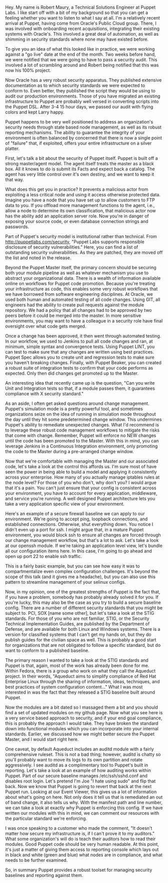 ﻿Hey. My name is Robert Maury, a Technical Solutions Engineer at Puppet Labs. I like start off with a bit of my background so that you can get a feeling whether you want to listen to what I say at all. I'm a relatively recent arrival at Puppet, having come from Oracle's Public Cloud group. There, I was involved with onboarding recent acquisitions, integrating their existing systems with Oracle's. This involved a great deal of automation, as well as shimming in security standards where none may have existed before.

To give you an idea of what this looked like in practice, we were working against a "go live" date at the end of the month. Two weeks before hand, we were notified that we were going to have to pass a security audit. This involved a lot of scrambling around and Robert being notified that this was now his 100% project.

Now Oracle has a very robust security apparatus. They published extensive documentation as to which security standards we were expected to conform to. Even better, they published the script they would be using to audit our production environments. Those of you have migrated an existing infrastructure to Puppet are probably well versed in converting scripts into the Puppet DSL. After 3-4 15 hour days, we passed our audit with flying colors and kept Larry happy.

Puppet happens to be very well positioned to address an organization's security needs through state based node management, as well as its robust reporting mechanisms. The ability to guarantee the integrity of your environment is often balanced by concerned that there is now a single point of "failure" that, if exploited, offers your entire infrastructure on a silver platter.  

First, let's talk a bit about the security of Puppet itself. Puppet is built off a strong master/agent model. The agent itself treats the master as a black box. All it knows to do is submit its Facts and expect back a catalog. The agent has very little control over it's own destiny, and we want to keep it that way.

What does this get you in practice? It prevents a malicious actor from exploiting a less critical node and using it access otherwise protected data. Imagine you have a node that you have set up to allow customers to FTP data to you. If you offload more management functions to the agent, i.e., allow a node to determine its own classification, that malicious actor now has the ability add an application server role. Now you're in danger of exposing your source code, or even database connection strings and passwords.

Part of Puppet's security model is institutional rather than technical. From http://puppetlabs.com/security, "Puppet Labs supports responsible disclosure of security vulnerabilities." Here, you can find a list of outstanding security vulnerabilities. As they are patched, they are moved off the list and noted in the release.

Beyond the Puppet Master itself, the primary concern should be securing both your module pipeline as well as whatever mechanism you use to abstract your organizational data. There is a wealth of information available online on workflows for Puppet code promotion. Because you're treating your infrastructure as code, this enables some very robust workflows that we have borrowed from software engineering disciplines. At Oracle, we used both human and automated testing of all code changes. Using GIT, all engineers had the ability to create pull requests against the module repository. We had a policy that all changes had to be approved by two peers before it could be merged into the master. In more sensitive environments, you may want to have a colleague in a security role have final oversight over what code gets merged. 

Once a change has been approved, it then went through automated testing. In our workflow, we used to Jenkins to pull all code changes and ran, at minimum, simple syntax and convergence tests. Using Puppet LINT, you can test to make sure that any changes are written using best practices. Puppet Spec allows you to create unit and regression tests to make sure you haven't breaking changes. Finally, with Puppet Beaker, you can created a robust suite of integration tests to confirm that your code performs as expected. Only then did changes get promoted up to the Master.

An interesting idea that recently came up is the question, "Can you write Unit and Integration tests so that, if a module passes them, it guarantees compliance with X security standard." 

As an aside, I often get asked questions around change management. Puppet's simulation mode is a pretty powerful tool, and sometimes organizations seize on the idea of running in simulation mode throughout the day until they hit some predetermined change window. This undermines Puppet's ability to remediate unexpected changes. What I'd recommend is to leverage these robust code management workflows to mitigate the risks that come with change. Remember, Puppet will enforce no NEW changes until the code has been promoted to the Master. With this in mind, you can leverage Jenkins in a Continuous Integration environment, only promoting the code to the Master during a pre-arranged change window.

Now that we're comfortable with managing the Master and our associated code, let's take a look at the control this affords us. I'm sure most of have seen the power in being able to build a model and applying it consistently across your enterprise. How many of you actually manage iptables rules at the node level? For those of you who don't, why don't you? I would argue that it's a pain. You can't just ensure that your config is consistent across your environment, you have to account for every application, middleware, and service you're running. A well designed Puppet architecture lets you take a very application specific view of your environment. 

Here's an example of a secure firewall baseline we can apply to our environment. We're going to accept ping, loopback connections, and established connections. Otherwise, shut everything down. You notice I didn't even up a port for ssh. I might argue that, in a mature Puppet environment, you would block ssh to ensure all changes are forced through our change management workflow, but that's a lot to ask. Let's take a look at our openssh module. If we're taking an application level view, let's bundle all our configuration items here. In this case, I'm going to go ahead and open up port 22 to enable ssh traffic.

 This is a fairly basic example, but you can see how easy it was to compartmentalize even complex configuration challenges. It's beyond the scope of this talk (and it gives me a headache), but you can also use this pattern to streamline management of your selinux configs.

Now, in my opinion, one of the greatest strengths of Puppet is the fact that, if you have a problem, somebody has probably already solved it for you. If you're lucky, this may also be the case as you try to build a secure baseline config. There are a number of different security standards that you might be subject to. PCI, SOX [name some other], but let's take a look at the STIG standards. For those of you who are not familiar, STIG, or the Security Technical Implementation Guides, are published by the Department of Defense, and are available for both Linux and Windows systems. There is a version for classified systems that I can't get my hands on, but they do publish guides for the civilian space as well. This is probably a good start for organizations that are not obligated to follow a specific standard, but do want to conform to a published baseline.

The primary reason I wanted to take a look at the STIG standards and Puppet is that, again, most of the work has already been done for me. Within Fedora, there is a group who work on what they call the Aqueduct project. In their words, "Aqueduct aims to simplify compliance of Red Hat Enterprise Linux through the sharing of information, ideas, techniques, and best practices of system configuration content..." What I was most interested in was the fact that they released a STIG baseline built around Puppet. 

Now the modules are a bit dated so I massaged them a bit and you should find a set of updated modules on my github page. Now what you see here is a very service based approach to security, and if your end goal compliance, this is probably the approach I would take. They have broken the standard down into functional modules which you can incorporate into your internal standards. Earlier, we discussed how we might better secure the Puppet Master, and I would start right here. 

One caveat, by default Aqueduct includes an auditd module with a fairly comprehensive ruleset. This is not a bad thing; however, auditd is chatty so you'll probably want to move its logs to its own partition and rotate aggressively. I see auditd as a complimentary tool to Puppet's built in reporting. Let's take a look at an example of how auditing works within Puppet. Part of our secure baseline manages /etc/ssh/sshd.conf and disables root login. Let's pretend I'm Joe "I hate using sudo" and flip that back. Now we know that Puppet is going to revert that back at the next Puppet run. Looking at our Event Viewer, this gives us a lot of information about what's going on here. Not only does it tell us that is remediated an out of band change, it also tells us why. With the manifest path and line number, we can take a look at exactly why Puppet is enforcing this config. If we have written our modules with this in mind, we can comment our resources with the particular standard we're enforcing. 

I was once speaking to a customer who made the comment, "It doesn't matter how secure my infrastructure is, if I can't prove it to my auditors." What some organization's will do is teach their auditors how to read their modules. Good Puppet code should be very human readable. At this point, it's just a matter of giving them access to reporting console which lays out in black and white (green and blue) what nodes are in compliance, and what needs to be further examined.

So, in summary Puppet provides a robust toolset for managing security baselines and reporting against them. 


